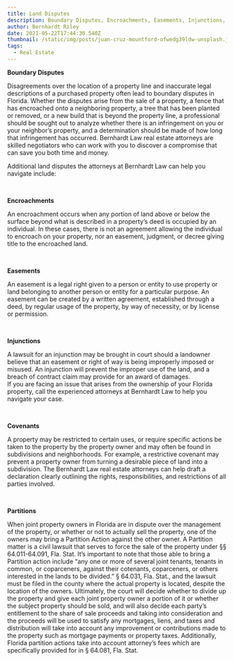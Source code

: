 ```yaml
---
title: Land Disputes
description: Boundary Disputes, Encroachments, Easements, Injunctions, Covenants, Partitions
author: Bernhardt Riley
date: 2021-05-22T17:44:30.540Z
thumbnail: /static/img/posts/juan-cruz-mountford-ofwedg39ldw-unsplash.jpg
tags:
  - Real Estate
---
```

**Boundary Disputes**

Disagreements over the location of a property line and inaccurate legal descriptions of a purchased property often lead to boundary disputes in Florida. Whether the disputes arise from the sale of a property, a fence that has encroached onto a neighboring property, a tree that has been planted or removed, or a new build that is beyond the property line, a professional should be sought out to analyze whether there is an infringement on you or your neighbor’s property, and a determination should be made of how long that infringement has occurred. Bernhardt Law real estate attorneys are skilled negotiators who can work with you to discover a compromise that can save you both time and money.

Additional land disputes the attorneys at Bernhardt Law can help you navigate include:

 

**Encroachments**

An encroachment occurs when any portion of land above or below the surface beyond what is described in a property’s deed is occupied by an individual. In these cases, there is not an agreement allowing the individual to encroach on your property, nor an easement, judgment, or decree giving title to the encroached land.

 

**Easements**

An easement is a legal right given to a person or entity to use property or land belonging to another person or entity for a particular purpose. An easement can be created by a written agreement, established through a deed, by regular usage of the property, by way of necessity, or by license or permission.

 

**Injunctions**

A lawsuit for an injunction may be brought in court should a landowner believe that an easement or right of way is being improperly imposed or misused. An injunction will prevent the improper use of the land, and a breach of contract claim may provide for an award of damages.\
If you are facing an issue that arises from the ownership of your Florida property, call the experienced attorneys at Bernhardt Law to help you navigate your case.

 

**Covenants**

A property may be restricted to certain uses, or require specific actions be taken to the property by the property owner and may often be found in subdivisions and neighborhoods. For example, a restrictive covenant may prevent a property owner from turning a desirable piece of land into a subdivision. The Bernhardt Law real estate attorneys can help draft a declaration clearly outlining the rights, responsibilities, and restrictions of all parties involved.

 

**Partitions**

When joint property owners in Florida are in dispute over the management of the property, or whether or not to actually sell the property, one of the owners may bring a Partition Action against the other owner. A Partition matter is a civil lawsuit that serves to force the sale of the property under §§ 64.011-64.091, Fla. Stat. It’s important to note that those able to bring a Partition action include “any one or more of several joint tenants, tenants in common, or coparceners, against their cotenants, coparceners, or others interested in the lands to be divided.” § 64.031, Fla. Stat., and the lawsuit must be filed in the county where the actual property is located, despite the location of the owners. Ultimately, the court will decide whether to divide up the property and give each joint property owner a portion of it or whether the subject property should be sold, and will also decide each party’s entitlement to the share of sale proceeds and taking into consideration and the proceeds will be used to satisfy any mortgages, liens, and taxes and distribution will take into account any improvement or contributions made to the property such as mortgage payments or property taxes. Additionally, Florida partition actions take into account attorney’s fees which are specifically provided for in § 64.081, Fla. Stat.